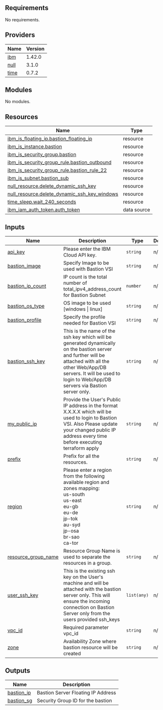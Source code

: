## Requirements

No requirements.

## Providers

| Name                                                | Version |
| --------------------------------------------------- | ------- |
| <a name="provider_ibm"></a> [ibm](#provider_ibm)    | 1.42.0  |
| <a name="provider_null"></a> [null](#provider_null) | 3.1.0   |
| <a name="provider_time"></a> [time](#provider_time) | 0.7.2   |

## Modules

No modules.

## Resources

| Name                                                                                                                                              | Type        |
| ------------------------------------------------------------------------------------------------------------------------------------------------- | ----------- |
| [ibm_is_floating_ip.bastion_floating_ip](https://registry.terraform.io/providers/IBM-Cloud/ibm/latest/docs/resources/is_floating_ip)              | resource    |
| [ibm_is_instance.bastion](https://registry.terraform.io/providers/IBM-Cloud/ibm/latest/docs/resources/is_instance)                                | resource    |
| [ibm_is_security_group.bastion](https://registry.terraform.io/providers/IBM-Cloud/ibm/latest/docs/resources/is_security_group)                    | resource    |
| [ibm_is_security_group_rule.bastion_outbound](https://registry.terraform.io/providers/IBM-Cloud/ibm/latest/docs/resources/is_security_group_rule) | resource    |
| [ibm_is_security_group_rule.bastion_rule_22](https://registry.terraform.io/providers/IBM-Cloud/ibm/latest/docs/resources/is_security_group_rule)  | resource    |
| [ibm_is_subnet.bastion_sub](https://registry.terraform.io/providers/IBM-Cloud/ibm/latest/docs/resources/is_subnet)                                | resource    |
| [null_resource.delete_dynamic_ssh_key](https://registry.terraform.io/providers/hashicorp/null/latest/docs/resources/resource)                     | resource    |
| [null_resource.delete_dynamic_ssh_key_windows](https://registry.terraform.io/providers/hashicorp/null/latest/docs/resources/resource)             | resource    |
| [time_sleep.wait_240_seconds](https://registry.terraform.io/providers/hashicorp/time/latest/docs/resources/sleep)                                 | resource    |
| [ibm_iam_auth_token.auth_token](https://registry.terraform.io/providers/IBM-Cloud/ibm/latest/docs/data-sources/iam_auth_token)                    | data source |

## Inputs

| Name                                                                                       | Description                                                                                                                                                                                                                           | Type        | Default | Required |
| ------------------------------------------------------------------------------------------ | ------------------------------------------------------------------------------------------------------------------------------------------------------------------------------------------------------------------------------------- | ----------- | ------- | :------: |
| <a name="input_api_key"></a> [api_key](#input_api_key)                                     | Please enter the IBM Cloud API key.                                                                                                                                                                                                   | `string`    | n/a     |   yes    |
| <a name="input_bastion_image"></a> [bastion_image](#input_bastion_image)                   | Specify Image to be used with Bastion VSI                                                                                                                                                                                             | `string`    | n/a     |   yes    |
| <a name="input_bastion_ip_count"></a> [bastion_ip_count](#input_bastion_ip_count)          | IP count is the total number of total_ipv4_address_count for Bastion Subnet                                                                                                                                                           | `number`    | n/a     |   yes    |
| <a name="input_bastion_os_type"></a> [bastion_os_type](#input_bastion_os_type)             | OS image to be used [windows \| linux]                                                                                                                                                                                                | `string`    | n/a     |   yes    |
| <a name="input_bastion_profile"></a> [bastion_profile](#input_bastion_profile)             | Specify the profile needed for Bastion VSI                                                                                                                                                                                            | `string`    | n/a     |   yes    |
| <a name="input_bastion_ssh_key"></a> [bastion_ssh_key](#input_bastion_ssh_key)             | This is the name of the ssh key which will be generated dynamically on the bastion server and further will be attached with all the other Web/App/DB servers. It will be used to login to Web/App/DB servers via Bastion server only. | `string`    | n/a     |   yes    |
| <a name="input_my_public_ip"></a> [my_public_ip](#input_my_public_ip)                      | Provide the User's Public IP address in the format X.X.X.X which will be used to login to Bastion VSI. Also Please update your changed public IP address every time before executing terraform apply                                  | `string`    | n/a     |   yes    |
| <a name="input_prefix"></a> [prefix](#input_prefix)                                        | Prefix for all the resources.                                                                                                                                                                                                         | `string`    | n/a     |   yes    |
| <a name="input_region"></a> [region](#input_region)                                        | Please enter a region from the following available region and zones mapping: <br>us-south<br>us-east<br>eu-gb<br>eu-de<br>jp-tok<br>au-syd<br>jp-osa<br>br-sao<br>ca-tor                                                                                            | `string`    | n/a     |   yes    |
| <a name="input_resource_group_name"></a> [resource_group_name](#input_resource_group_name) | Resource Group Name is used to separate the resources in a group.                                                                                                                                                                     | `string`    | n/a     |   yes    |
| <a name="input_user_ssh_key"></a> [user_ssh_key](#input_user_ssh_key)                      | This is the existing ssh key on the User's machine and will be attached with the bastion server only. This will ensure the incoming connection on Bastion Server only from the users provided ssh_keys                                | `list(any)` | n/a     |   yes    |
| <a name="input_vpc_id"></a> [vpc_id](#input_vpc_id)                                        | Required parameter vpc_id                                                                                                                                                                                                             | `string`    | n/a     |   yes    |
| <a name="input_zone"></a> [zone](#input_zone)                                              | Availability Zone where bastion resource will be created                                                                                                                                                                              | `string`    | n/a     |   yes    |

## Outputs

| Name                                                              | Description                        |
| ----------------------------------------------------------------- | ---------------------------------- |
| <a name="output_bastion_ip"></a> [bastion_ip](#output_bastion_ip) | Bastion Server Floating IP Address |
| <a name="output_bastion_sg"></a> [bastion_sg](#output_bastion_sg) | Security Group ID for the bastion  |
